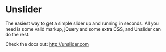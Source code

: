 Unslider
========

The easiest way to get a simple slider up and running in seconds. All you need
is some valid markup, jQuery and some extra CSS, and Unslider can do the rest.

Check the docs out: http://unslider.com